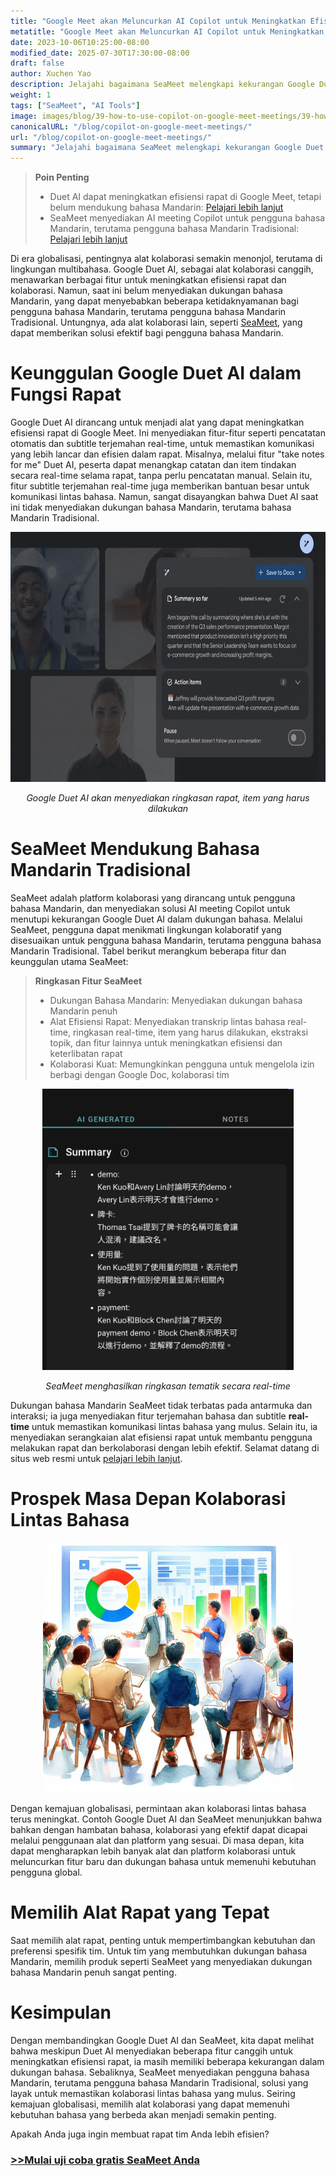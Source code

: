 ```yaml
---
title: "Google Meet akan Meluncurkan AI Copilot untuk Meningkatkan Efisiensi Rapat Anda"
metatitle: "Google Meet akan Meluncurkan AI Copilot untuk Meningkatkan Efisiensi Rapat Anda"
date: 2023-10-06T10:25:00-08:00
modified_date: 2025-07-30T17:30:00-08:00
draft: false
author: Xuchen Yao
description: Jelajahi bagaimana SeaMeet melengkapi kekurangan Google Duet AI dalam dukungan bahasa Mandarin dan efisiensi rapat, memberikan pengalaman kolaboratif yang lebih kaya bagi pengguna bahasa Mandarin Tradisional dan memajukan kolaborasi lintas bahasa.
weight: 1
tags: ["SeaMeet", "AI Tools"]
image: images/blog/39-how-to-use-copilot-on-google-meet-meetings/39-how-to-use-copilot-on-google-meet-meetings.jpeg
canonicalURL: "/blog/copilot-on-google-meet-meetings/"
url: "/blog/copilot-on-google-meet-meetings/"
summary: "Jelajahi bagaimana SeaMeet melengkapi kekurangan Google Duet AI dalam dukungan bahasa Mandarin dan efisiensi rapat, memberikan pengalaman kolaboratif yang lebih kaya bagi pengguna bahasa Mandarin Tradisional dan memajukan kolaborasi lintas bahasa."
---
```


> **Poin Penting**
> -   Duet AI dapat meningkatkan efisiensi rapat di Google Meet, tetapi belum mendukung bahasa Mandarin: [Pelajari lebih lanjut](https://workspace.google.com/blog/product-announcements/duet-ai-in-workspace-now-available)
> -   SeaMeet menyediakan AI meeting Copilot untuk pengguna bahasa Mandarin, terutama pengguna bahasa Mandarin Tradisional: [Pelajari lebih lanjut](https://meet.seasalt.ai/?utm_source=blog)

Di era globalisasi, pentingnya alat kolaborasi semakin menonjol, terutama di lingkungan multibahasa. Google Duet AI, sebagai alat kolaborasi canggih, menawarkan berbagai fitur untuk meningkatkan efisiensi rapat dan kolaborasi. Namun, saat ini belum menyediakan dukungan bahasa Mandarin, yang dapat menyebabkan beberapa ketidaknyamanan bagi pengguna bahasa Mandarin, terutama pengguna bahasa Mandarin Tradisional. Untungnya, ada alat kolaborasi lain, seperti [SeaMeet](https://meet.seasalt.ai/?utm_source=blog), yang dapat memberikan solusi efektif bagi pengguna bahasa Mandarin.

# Keunggulan Google Duet AI dalam Fungsi Rapat

Google Duet AI dirancang untuk menjadi alat yang dapat meningkatkan efisiensi rapat di Google Meet. Ini menyediakan fitur-fitur seperti pencatatan otomatis dan subtitle terjemahan real-time, untuk memastikan komunikasi yang lebih lancar dan efisien dalam rapat. Misalnya, melalui fitur "take notes for me" Duet AI, peserta dapat menangkap catatan dan item tindakan secara real-time selama rapat, tanpa perlu pencatatan manual. Selain itu, fitur subtitle terjemahan real-time juga memberikan bantuan besar untuk komunikasi lintas bahasa. Namun, sangat disayangkan bahwa Duet AI saat ini tidak menyediakan dukungan bahasa Mandarin, terutama bahasa Mandarin Tradisional.

<center>
<img height="400px" src="/images/blog/39-how-to-use-copilot-on-google-meet-meetings/1-google-meet-summary.jpeg" alt="Google Duet AI akan menyediakan ringkasan rapat, item yang harus dilakukan"/>

*Google Duet AI akan menyediakan ringkasan rapat, item yang harus dilakukan*
</center>

# SeaMeet Mendukung Bahasa Mandarin Tradisional

SeaMeet adalah platform kolaborasi yang dirancang untuk pengguna bahasa Mandarin, dan menyediakan solusi AI meeting Copilot untuk menutupi kekurangan Google Duet AI dalam dukungan bahasa. Melalui SeaMeet, pengguna dapat menikmati lingkungan kolaboratif yang disesuaikan untuk pengguna bahasa Mandarin, terutama pengguna bahasa Mandarin Tradisional. Tabel berikut merangkum beberapa fitur dan keunggulan utama SeaMeet:

> **Ringkasan Fitur SeaMeet**
> -   Dukungan Bahasa Mandarin: Menyediakan dukungan bahasa Mandarin penuh
> -   Alat Efisiensi Rapat: Menyediakan transkrip lintas bahasa real-time, ringkasan real-time, item yang harus dilakukan, ekstraksi topik, dan fitur lainnya untuk meningkatkan efisiensi dan keterlibatan rapat
> -   Kolaborasi Kuat: Memungkinkan pengguna untuk mengelola izin berbagi dengan Google Doc, kolaborasi tim

<center>
<img height="450px" src="/images/blog/39-how-to-use-copilot-on-google-meet-meetings/2-實時產生主題式總結.png" alt="SeaMeet menghasilkan ringkasan tematik secara real-time"/>

*SeaMeet menghasilkan ringkasan tematik secara real-time*
</center>

Dukungan bahasa Mandarin SeaMeet tidak terbatas pada antarmuka dan interaksi; ia juga menyediakan fitur terjemahan bahasa dan subtitle **real-time** untuk memastikan komunikasi lintas bahasa yang mulus. Selain itu, ia menyediakan serangkaian alat efisiensi rapat untuk membantu pengguna melakukan rapat dan berkolaborasi dengan lebih efektif. Selamat datang di situs web resmi untuk [pelajari lebih lanjut](https://meet.seasalt.ai/?utm_source=blog).

# Prospek Masa Depan Kolaborasi Lintas Bahasa

<center>
<img height="400px" src="/images/blog/39-how-to-use-copilot-on-google-meet-meetings/3-having-meeting.jpeg" alt="SeaMeet dan prospek masa depan kolaborasi lintas bahasa"/>

</center>

Dengan kemajuan globalisasi, permintaan akan kolaborasi lintas bahasa terus meningkat. Contoh Google Duet AI dan SeaMeet menunjukkan bahwa bahkan dengan hambatan bahasa, kolaborasi yang efektif dapat dicapai melalui penggunaan alat dan platform yang sesuai. Di masa depan, kita dapat mengharapkan lebih banyak alat dan platform kolaborasi untuk meluncurkan fitur baru dan dukungan bahasa untuk memenuhi kebutuhan pengguna global.

# Memilih Alat Rapat yang Tepat

Saat memilih alat rapat, penting untuk mempertimbangkan kebutuhan dan preferensi spesifik tim. Untuk tim yang membutuhkan dukungan bahasa Mandarin, memilih produk seperti SeaMeet yang menyediakan dukungan bahasa Mandarin penuh sangat penting.

# Kesimpulan

Dengan membandingkan Google Duet AI dan SeaMeet, kita dapat melihat bahwa meskipun Duet AI menyediakan beberapa fitur canggih untuk meningkatkan efisiensi rapat, ia masih memiliki beberapa kekurangan dalam dukungan bahasa. Sebaliknya, SeaMeet menyediakan pengguna bahasa Mandarin, terutama pengguna bahasa Mandarin Tradisional, solusi yang layak untuk memastikan kolaborasi lintas bahasa yang mulus. Seiring kemajuan globalisasi, memilih alat kolaborasi yang dapat memenuhi kebutuhan bahasa yang berbeda akan menjadi semakin penting.

Apakah Anda juga ingin membuat rapat tim Anda lebih efisien?

### [>>Mulai uji coba gratis SeaMeet Anda](https://meet.seasalt.ai/?utm_source=blog)
